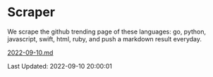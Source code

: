 # Scraper

We scrape the github trending page of these languages: go, python, javascript, swift, html, ruby, and push a markdown result everyday.

[2022-09-10.md](https://github.com/henson/Scraper/blob/master/2022-09-10.md)

Last Updated: 2022-09-10 20:00:01